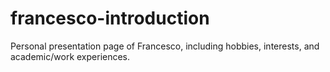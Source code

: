 # francesco-introduction
Personal presentation page of Francesco, including hobbies, interests, and academic/work experiences.
